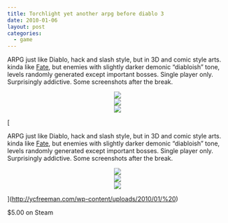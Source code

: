 ```yaml
---
title: Torchlight yet another arpg before diablo 3
date: 2010-01-06
layout: post
categories:
  - game
---
```

<div class="separator" style="clear: both;text-align: center">
</div>

ARPG just like Diablo, hack and slash style, but in 3D and comic style arts. kinda like [Fate](http://ycfreeman.com/wp-content/uploads/2010/01/fate1), but enemies with slightly darker demonic &#8220;diabloish&#8221; tone, levels randomly generated except important bosses. Single player only. Surprisingly addictive. Some screenshots after the break.

<a name='more'></a>

<div class="separator" style="clear: both;text-align: center">
</div>

<div class="separator" style="clear: both;text-align: center">
  <a href="http://ycfreeman.com/wp-content/uploads/2010/01/Torchlight+2010-01-06+19-27-01-17.jpg"><img border="0" src="http://i0.wp.com/ycfreeman.com/wp-content/uploads/2010/01/Torchlight+2010-01-06+19-27-01-171.jpg?resize=320%2C193" data-recalc-dims="1" /></a>
</div>

<div class="separator" style="clear: both;text-align: center">
  <a href="http://ycfreeman.com/wp-content/uploads/2010/01/Torchlight+2010-01-06+19-27-40-42.jpg"><img border="0" src="http://i2.wp.com/ycfreeman.com/wp-content/uploads/2010/01/Torchlight+2010-01-06+19-27-40-421.jpg?resize=320%2C193" data-recalc-dims="1" /></a>
</div>

<div class="separator" style="clear: both;text-align: center">
  <a href="http://ycfreeman.com/wp-content/uploads/2010/01/Torchlight+2010-01-06+19-27-27-09.jpg"><img border="0" src="http://i1.wp.com/ycfreeman.com/wp-content/uploads/2010/01/Torchlight+2010-01-06+19-27-27-091.jpg?resize=320%2C193" data-recalc-dims="1" /></a>
</div>

[<div class="separator" style="clear: both;text-align: center">
</div>

ARPG just like Diablo, hack and slash style, but in 3D and comic style arts. kinda like [Fate](http://ycfreeman.com/wp-content/uploads/2010/01/fate1), but enemies with slightly darker demonic &#8220;diabloish&#8221; tone, levels randomly generated except important bosses. Single player only. Surprisingly addictive. Some screenshots after the break.

<a name='more'></a>

<div class="separator" style="clear: both;text-align: center">
</div>

<div class="separator" style="clear: both;text-align: center">
  <a href="http://ycfreeman.com/wp-content/uploads/2010/01/Torchlight+2010-01-06+19-27-01-17.jpg"><img border="0" src="http://i0.wp.com/ycfreeman.com/wp-content/uploads/2010/01/Torchlight+2010-01-06+19-27-01-171.jpg?resize=320%2C193" data-recalc-dims="1" /></a>
</div>

<div class="separator" style="clear: both;text-align: center">
  <a href="http://ycfreeman.com/wp-content/uploads/2010/01/Torchlight+2010-01-06+19-27-40-42.jpg"><img border="0" src="http://i2.wp.com/ycfreeman.com/wp-content/uploads/2010/01/Torchlight+2010-01-06+19-27-40-421.jpg?resize=320%2C193" data-recalc-dims="1" /></a>
</div>

<div class="separator" style="clear: both;text-align: center">
  <a href="http://ycfreeman.com/wp-content/uploads/2010/01/Torchlight+2010-01-06+19-27-27-09.jpg"><img border="0" src="http://i1.wp.com/ycfreeman.com/wp-content/uploads/2010/01/Torchlight+2010-01-06+19-27-27-091.jpg?resize=320%2C193" data-recalc-dims="1" /></a>
</div>

](http://ycfreeman.com/wp-content/uploads/2010/01/%20)

$5.00 on Steam

<!--google_ad_client = "pub-9325509044951275";/* 468x60, created 4/9/10 */google_ad_slot = "6358062181";google_ad_width = 468;google_ad_height = 60;//-->
